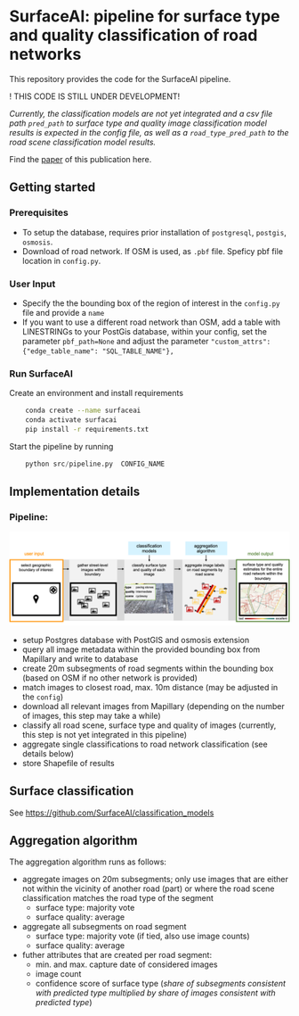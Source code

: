 # SurfaceAI: pipeline for surface type and quality classification of road networks

This repository provides the code for the SurfaceAI pipeline. 

! THIS CODE IS STILL UNDER DEVELOPMENT! 

*Currently, the classification models are not yet integrated and a csv file path `pred_path` to surface type and quality image classification model results is expected in the config file, as well as a `road_type_pred_path` to the road scene classification model results.*

Find the [paper](TODO) of this publication here.

## Getting started

### Prerequisites

- To setup the database, requires prior installation of `postgresql`, `postgis`, `osmosis`.
- Download of road network. If OSM is used, as `.pbf` file. Speficy pbf file location in `config.py`.

### User Input

- Specify the the bounding box of the region of interest in the `config.py` file and provide a `name`
- If you want to use a different road network than OSM, add a table with LINESTRINGs to your PostGis database, within your config, set the parameter `pbf_path=None` and adjust the parameter `"custom_attrs":{"edge_table_name": "SQL_TABLE_NAME"},`

### Run SurfaceAI

Create an environment and install requirements

```bash
    conda create --name surfaceai
    conda activate surfacai
    pip install -r requirements.txt
```

Start the pipeline by running


```python
    python src/pipeline.py  CONFIG_NAME
```

## Implementation details

### Pipeline:

![Schematic illustration of model pipeline](img/model_pipeline.png)

- setup Postgres database with PostGIS and osmosis extension
- query all image metadata within the provided bounding box from Mapillary and write to database
- create 20m subsegments of road segments within the bounding box (based on OSM if no other network is provided)
- match images to closest road, max. 10m distance (may be adjusted in the `config`)
- download all relevant images from Mapillary (depending on the number of images, this step may take a while)
- classify all road scene, surface type and quality of images (currently, this step is not yet integrated in this pipeline)
- aggregate single classifications to road network classification (see details below)
- store Shapefile of results

## Surface classification 

See https://github.com/SurfaceAI/classification_models

## Aggregation algorithm 

The aggregation algorithm runs as follows:

- aggregate images on 20m subsegments; only use images that are either not within the vicinity of another road (part) or where the road scene classification matches the road type of the segment
    - surface type: majority vote
    - surface quality: average
- aggregate all subsegments on road segment
    - surface type: majority vote (if tied, also use image counts)
    - surface quality: average
- futher attributes that are created per road segment:
    - min. and max. capture date of considered images
    - image count
    - confidence score of surface type (*share of subsegments consistent with predicted type multiplied by share of images consistent with predicted type*)







